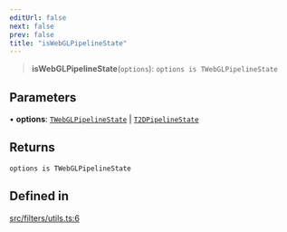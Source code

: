 ```yaml
---
editUrl: false
next: false
prev: false
title: "isWebGLPipelineState"
---
```


> **isWebGLPipelineState**(`options`): `options is TWebGLPipelineState`

## Parameters

• **options**: [`TWebGLPipelineState`](/api/type-aliases/twebglpipelinestate/) \| [`T2DPipelineState`](/api/type-aliases/t2dpipelinestate/)

## Returns

`options is TWebGLPipelineState`

## Defined in

[src/filters/utils.ts:6](https://github.com/fabricjs/fabric.js/blob/v6.0.0-rc4/src/filters/utils.ts#L6)
